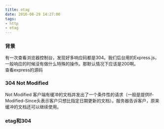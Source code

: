 ```yaml
---
title: etag
date: 2016-08-29 14:27:00
tags: 
- http
- etag
---
```

### 背景
有一次查看浏览器控制台，发现好多响应码都是304。我们后台用的Express.js，一般响应的时候没有做什么特殊的操作。那默认情况下应该是200啊。  
查看express的源码

### 304 Not Modified
Not Modified 客户端有缓冲的文档并发出了一个条件性的请求（一般是提供If-Modified-Since头表示客户只想比指定日期更新的文档）。服务器告诉客户，原来缓冲的文档还可以继续使用。

### etag和304
